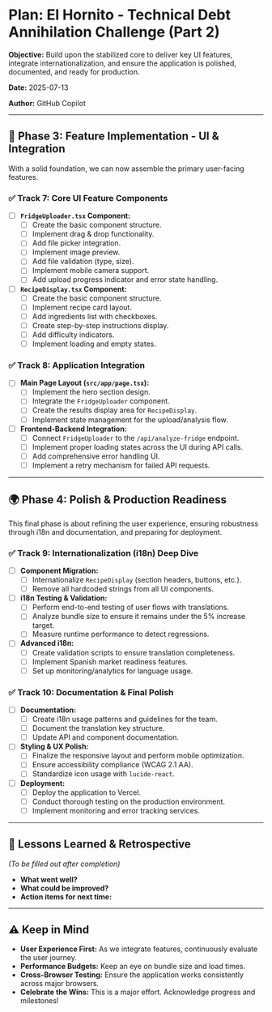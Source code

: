 # Plan: El Hornito - Technical Debt Annihilation Challenge (Part 2)

**Objective:** Build upon the stabilized core to deliver key UI features, integrate internationalization, and ensure the application is polished, documented, and ready for production.

**Date:** 2025-07-13

**Author:** GitHub Copilot

---

## 🚀 Phase 3: Feature Implementation - UI & Integration

With a solid foundation, we can now assemble the primary user-facing features.

### ✅ **Track 7: Core UI Feature Components**

- [ ] **`FridgeUploader.tsx` Component:**
  - [ ] Create the basic component structure.
  - [ ] Implement drag & drop functionality.
  - [ ] Add file picker integration.
  - [ ] Implement image preview.
  - [ ] Add file validation (type, size).
  - [ ] Implement mobile camera support.
  - [ ] Add upload progress indicator and error state handling.
- [ ] **`RecipeDisplay.tsx` Component:**
  - [ ] Create the basic component structure.
  - [ ] Implement recipe card layout.
  - [ ] Add ingredients list with checkboxes.
  - [ ] Create step-by-step instructions display.
  - [ ] Add difficulty indicators.
  - [ ] Implement loading and empty states.

### ✅ **Track 8: Application Integration**

- [ ] **Main Page Layout (`src/app/page.tsx`):**
  - [ ] Implement the hero section design.
  - [ ] Integrate the `FridgeUploader` component.
  - [ ] Create the results display area for `RecipeDisplay`.
  - [ ] Implement state management for the upload/analysis flow.
- [ ] **Frontend-Backend Integration:**
  - [ ] Connect `FridgeUploader` to the `/api/analyze-fridge` endpoint.
  - [ ] Implement proper loading states across the UI during API calls.
  - [ ] Add comprehensive error handling UI.
  - [ ] Implement a retry mechanism for failed API requests.

---

## 🌍 Phase 4: Polish & Production Readiness

This final phase is about refining the user experience, ensuring robustness through i18n and documentation, and preparing for deployment.

### ✅ **Track 9: Internationalization (i18n) Deep Dive**

- [ ] **Component Migration:**
  - [ ] Internationalize `RecipeDisplay` (section headers, buttons, etc.).
  - [ ] Remove all hardcoded strings from all UI components.
- [ ] **i18n Testing & Validation:**
  - [ ] Perform end-to-end testing of user flows with translations.
  - [ ] Analyze bundle size to ensure it remains under the 5% increase target.
  - [ ] Measure runtime performance to detect regressions.
- [ ] **Advanced i18n:**
  - [ ] Create validation scripts to ensure translation completeness.
  - [ ] Implement Spanish market readiness features.
  - [ ] Set up monitoring/analytics for language usage.

### ✅ **Track 10: Documentation & Final Polish**

- [ ] **Documentation:**
  - [ ] Create i18n usage patterns and guidelines for the team.
  - [ ] Document the translation key structure.
  - [ ] Update API and component documentation.
- [ ] **Styling & UX Polish:**
  - [ ] Finalize the responsive layout and perform mobile optimization.
  - [ ] Ensure accessibility compliance (WCAG 2.1 AA).
  - [ ] Standardize icon usage with `lucide-react`.
- [ ] **Deployment:**
  - [ ] Deploy the application to Vercel.
  - [ ] Conduct thorough testing on the production environment.
  - [ ] Implement monitoring and error tracking services.

---

## 🧠 Lessons Learned & Retrospective

_(To be filled out after completion)_

- **What went well?**
- **What could be improved?**
- **Action items for next time:**

---

## ⚠️ Keep in Mind

- **User Experience First:** As we integrate features, continuously evaluate the user journey.
- **Performance Budgets:** Keep an eye on bundle size and load times.
- **Cross-Browser Testing:** Ensure the application works consistently across major browsers.
- **Celebrate the Wins:** This is a major effort. Acknowledge progress and milestones!
